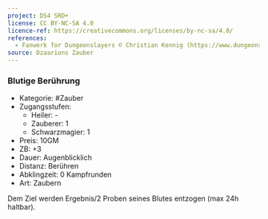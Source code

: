 ```yaml
---
project: DS4 SRD+
license: CC BY-NC-SA 4.0
licence-ref: https://creativecommons.org/licenses/by-nc-sa/4.0/
references: 
  - Fanwerk for Dungeonslayers © Christian Kennig (https://www.dungeonslayers.net/)
source: Dzaarions Zauber
---
```


### Blutige Berührung

- Kategorie: #Zauber
- Zugangsstufen:
  - Heiler: -
  - Zauberer: 1
  - Schwarzmagier: 1
- Preis: 10GM
- ZB: +3
- Dauer: Augenblicklich
- Distanz: Berühren
- Abklingzeit: 0 Kampfrunden
- Art: Zaubern

Dem Ziel werden Ergebnis/2 Proben seines Blutes entzogen (max 24h haltbar).

